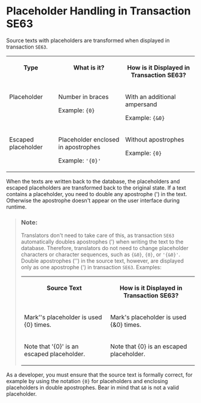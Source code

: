 <!-- loio6cdc6ebf746e4d9f961a1358d4a3a74c -->

# Placeholder Handling in Transaction SE63

Source texts with placeholders are transformed when displayed in transaction `SE63`.


<table>
<tr>
<th valign="top">

Type



</th>
<th valign="top">

What is it?



</th>
<th valign="top">

How is it Displayed in Transaction SE63?



</th>
</tr>
<tr>
<td valign="top">

Placeholder



</td>
<td valign="top">

Number in braces

Example: `{0}`



</td>
<td valign="top">

With an additional ampersand

Example: `{&0}`



</td>
</tr>
<tr>
<td valign="top">

Escaped placeholder



</td>
<td valign="top">

Placeholder enclosed in apostrophes

Example: `'{0}'`



</td>
<td valign="top">

Without apostrophes

Example: `{0}`



</td>
</tr>
</table>

When the texts are written back to the database, the placeholders and escaped placeholders are transformed back to the original state. If a text contains a placeholder, you need to double any apostrophe \('\) in the text. Otherwise the apostrophe doesn't appear on the user interface during runtime.

> ### Note:  
> Translators don't need to take care of this, as transaction `SE63` automatically doubles apostrophes \('\) when writing the text to the database. Therefore, translators do not need to change placeholder characters or character sequences, such as `{&0}`, `{0}`, or `'{&0}'`. Double apostrophes \(''\) in the source text, however, are displayed only as one apostrophe \('\) in transaction `SE63`. Examples:
> 
> 
> <table>
> <tr>
> <th valign="top">
> 
> Source Text
> 
> 
> 
> </th>
> <th valign="top">
> 
> How is it Displayed in Transaction SE63?
> 
> 
> 
> </th>
> </tr>
> <tr>
> <td valign="top">
> 
> Mark''s placeholder is used \{0\} times.
> 
> 
> 
> </td>
> <td valign="top">
> 
> Mark's placeholder is used \{&0\} times.
> 
> 
> 
> </td>
> </tr>
> <tr>
> <td valign="top">
> 
> Note that '\{0\}' is an escaped placeholder.
> 
> 
> 
> </td>
> <td valign="top">
> 
> Note that \{0\} is an escaped placeholder.
> 
> 
> 
> </td>
> </tr>
> </table>

As a developer, you must ensure that the source text is formally correct, for example by using the notation `{0}` for placeholders and enclosing placeholders in double apostrophes. Bear in mind that `&0` is not a valid placeholder.

